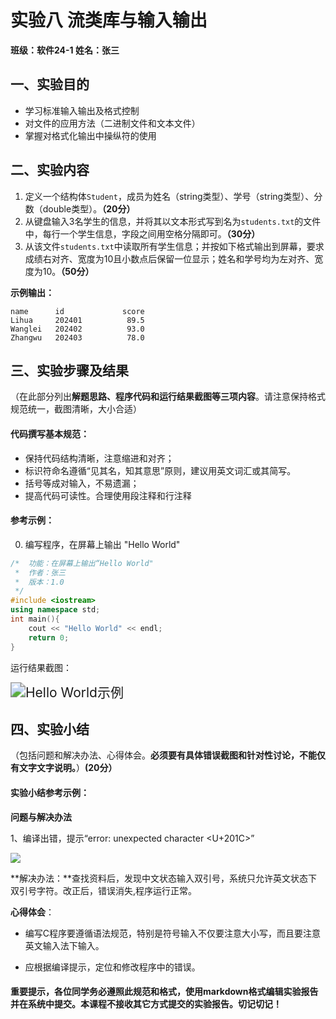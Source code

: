 # 实验八 流类库与输入输出

**班级：软件24-1  姓名：张三**

## 一、实验目的

+ 学习标准输入输出及格式控制
+ 对文件的应用方法（二进制文件和文本文件）
+ 掌握对格式化输出中操纵符的使用

## 二、实验内容

1. 定义一个结构体`Student`，成员为姓名（string类型）、学号（string类型）、分数（double类型）。**（20分）**
2. 从键盘输入3名学生的信息，并将其以文本形式写到名为`students.txt`的文件中，每行一个学生信息，字段之间用空格分隔即可。**（30分）**
3. 从该文件`students.txt`中读取所有学生信息；并按如下格式输出到屏幕，要求成绩右对齐、宽度为10且小数点后保留一位显示；姓名和学号均为左对齐、宽度为10。**（50分）**

**示例输出：**

```
name      id             score
Lihua     202401          89.5
Wanglei   202402          93.0
Zhangwu   202403          78.0
```

## 三、实验步骤及结果

（在此部分列出**解题思路、程序代码和运行结果截图等三项内容**。请注意保持格式规范统一，截图清晰，大小合适）

#### 代码撰写基本规范：

+ 保持代码结构清晰，注意缩进和对齐；
+ 标识符命名遵循“见其名，知其意思”原则，建议用英文词汇或其简写。
+ 括号等成对输入，不易遗漏；
+ 提高代码可读性。合理使用段注释和行注释

#### 参考示例：

0. 编写程序，在屏幕上输出 "Hello World"

```cpp
/*  功能：在屏幕上输出“Hello World"
 *  作者：张三
 *  版本：1.0
 */
#include <iostream>
using namespace std;
int main(){
    cout << "Hello World" << endl;
    return 0;
}
```

运行结果截图：

<img src="https://gitee.com/yannyyy/object-oriented-programming/raw/master/imgs/helloworld.png" alt="Hello World示例" style="zoom:150%;" />

## 四、实验小结

（包括问题和解决办法、心得体会。**必须要有具体错误截图和针对性讨论，不能仅有文字文字说明。**）**(20分）**

#### 实验小结参考示例：

**问题与解决办法**

1、编译出错，提示“error: unexpected character <U+201C>”

![](https://gitee.com/yannyyy/object-oriented-programming/raw/master/imgs/error.png)

**解决办法：**查找资料后，发现中文状态输入双引号，系统只允许英文状态下双引号字符。改正后，错误消失,程序运行正常。

**心得体会**：

- 编写C程序要遵循语法规范，特别是符号输入不仅要注意大小写，而且要注意英文输入法下输入。

- 应根据编译提示，定位和修改程序中的错误。

#### 重要提示，各位同学务必遵照此规范和格式，使用markdown格式编辑实验报告并在系统中提交。本课程不接收其它方式提交的实验报告。切记切记！